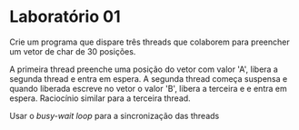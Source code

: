 # Laboratório 01

Crie um programa que dispare três threads que colaborem para preencher um vetor
de char de 30 posições.

A primeira thread preenche uma posição do vetor com valor 'A', libera a segunda
thread e entra em espera. A segunda thread começa suspensa e quando liberada
escreve no vetor o valor 'B', libera a terceira e e entra em espera. Raciocínio
similar para a terceira thread.

Usar o *busy-wait loop* para a sincronização das threads